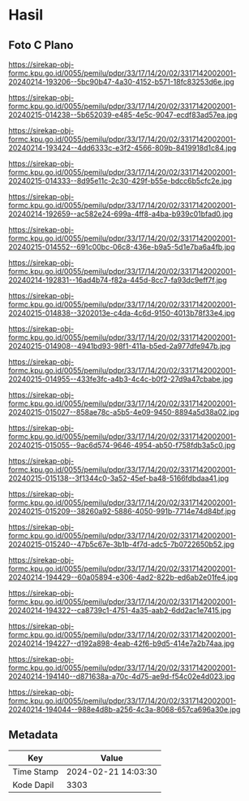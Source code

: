 # Hasil

## Foto C Plano

https://sirekap-obj-formc.kpu.go.id/0055/pemilu/pdpr/33/17/14/20/02/3317142002001-20240214-193206--5bc90b47-4a30-4152-b571-18fc83253d6e.jpg

https://sirekap-obj-formc.kpu.go.id/0055/pemilu/pdpr/33/17/14/20/02/3317142002001-20240215-014238--5b652039-e485-4e5c-9047-ecdf83ad57ea.jpg

https://sirekap-obj-formc.kpu.go.id/0055/pemilu/pdpr/33/17/14/20/02/3317142002001-20240214-193424--4dd6333c-e3f2-4566-809b-8419918d1c84.jpg

https://sirekap-obj-formc.kpu.go.id/0055/pemilu/pdpr/33/17/14/20/02/3317142002001-20240215-014333--8d95e11c-2c30-429f-b55e-bdcc6b5cfc2e.jpg

https://sirekap-obj-formc.kpu.go.id/0055/pemilu/pdpr/33/17/14/20/02/3317142002001-20240214-192659--ac582e24-699a-4ff8-a4ba-b939c01bfad0.jpg

https://sirekap-obj-formc.kpu.go.id/0055/pemilu/pdpr/33/17/14/20/02/3317142002001-20240215-014552--691c00bc-06c8-436e-b9a5-5d1e7ba6a4fb.jpg

https://sirekap-obj-formc.kpu.go.id/0055/pemilu/pdpr/33/17/14/20/02/3317142002001-20240214-192831--16ad4b74-f82a-445d-8cc7-fa93dc9eff7f.jpg

https://sirekap-obj-formc.kpu.go.id/0055/pemilu/pdpr/33/17/14/20/02/3317142002001-20240215-014838--3202013e-c4da-4c6d-9150-4013b78f33e4.jpg

https://sirekap-obj-formc.kpu.go.id/0055/pemilu/pdpr/33/17/14/20/02/3317142002001-20240215-014908--4941bd93-98f1-411a-b5ed-2a977dfe947b.jpg

https://sirekap-obj-formc.kpu.go.id/0055/pemilu/pdpr/33/17/14/20/02/3317142002001-20240215-014955--433fe3fc-a4b3-4c4c-b0f2-27d9a47cbabe.jpg

https://sirekap-obj-formc.kpu.go.id/0055/pemilu/pdpr/33/17/14/20/02/3317142002001-20240215-015027--858ae78c-a5b5-4e09-9450-8894a5d38a02.jpg

https://sirekap-obj-formc.kpu.go.id/0055/pemilu/pdpr/33/17/14/20/02/3317142002001-20240215-015055--9ac6d574-9646-4954-ab50-f758fdb3a5c0.jpg

https://sirekap-obj-formc.kpu.go.id/0055/pemilu/pdpr/33/17/14/20/02/3317142002001-20240215-015138--3f1344c0-3a52-45ef-ba48-5166fdbdaa41.jpg

https://sirekap-obj-formc.kpu.go.id/0055/pemilu/pdpr/33/17/14/20/02/3317142002001-20240215-015209--38260a92-5886-4050-991b-7714e74d84bf.jpg

https://sirekap-obj-formc.kpu.go.id/0055/pemilu/pdpr/33/17/14/20/02/3317142002001-20240215-015240--47b5c67e-3b1b-4f7d-adc5-7b0722650b52.jpg

https://sirekap-obj-formc.kpu.go.id/0055/pemilu/pdpr/33/17/14/20/02/3317142002001-20240214-194429--60a05894-e306-4ad2-822b-ed6ab2e01fe4.jpg

https://sirekap-obj-formc.kpu.go.id/0055/pemilu/pdpr/33/17/14/20/02/3317142002001-20240214-194322--ca8739c1-4751-4a35-aab2-6dd2ac1e7415.jpg

https://sirekap-obj-formc.kpu.go.id/0055/pemilu/pdpr/33/17/14/20/02/3317142002001-20240214-194227--d192a898-4eab-42f6-b9d5-414e7a2b74aa.jpg

https://sirekap-obj-formc.kpu.go.id/0055/pemilu/pdpr/33/17/14/20/02/3317142002001-20240214-194140--d871638a-a70c-4d75-ae9d-f54c02e4d023.jpg

https://sirekap-obj-formc.kpu.go.id/0055/pemilu/pdpr/33/17/14/20/02/3317142002001-20240214-194044--988e4d8b-a256-4c3a-8068-657ca696a30e.jpg


## Metadata

| Key        | Value               |
| ---------- | ------------------- |
| Time Stamp | 2024-02-21 14:03:30 |
| Kode Dapil | 3303                |



